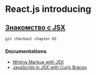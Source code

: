 # React.js introducing

## [Знакомство с JSX](https://github.com/shopot/react-101/tree/chapter-01)

```shell
git checkout chapter-01
```

### Documentations

- [Writing Markup with JSX](https://react.dev/learn/writing-markup-with-jsx)
- [JavaScript in JSX with Curly Braces](https://react.dev/learn/javascript-in-jsx-with-curly-braces)
